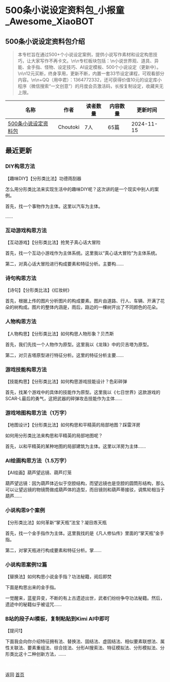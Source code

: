 # 500条小说设定资料包_小报童_Awesome_XiaoBOT

## 500条小说设定资料包介绍
> 本专栏旨在通过500+个小说设定案例，提供小说写作素材和设定构思技巧，让大家写作不再卡文。\n\n专栏板块包括：\n小说世界观、道具、异能、金手指、怪物、设定技巧、AI设定模板、500个小说设定（更新中）。\n\n12元买断，终身享用，更新不断，内置一套33节设定课程，可观看部分内容。\n\n+QQ（用中君）：1364772332，还可获得价值10元的设定库小程序（微信搜索“一文创意”）的月度会员激活码，长按复制设定，收藏夹无上限。  
  


|名称|作者|读者数量|内容数量|更新时间|
|---|---|---|---|---|
|[500条小说设定资料包](https://xiaobot.net/p/daoxinyijin?refer=0b133df9-27dc-423b-8101-639049001c13)|Choutoki|7人|65篇|2024-11-15|

## 最近更新
### DIY构思方法

【趣味DIY】【分形类比法】功德雨刮器

怎么用分形类比法来实现生活中的趣味DIY呢？这次讲的是一个现实中别人的案例。

首先，找一个事物作为主体。这里以汽车为主体。

......

### 互动游戏构思方法

【互动游戏】【分形类比法】抢凳子真心话大冒险

首先，找一个互动小游戏作为主体系统。这里我以“真心话大冒险”为主体系统。

第二，对真心话大冒险进行构成要素和特征分析。主要构......

### 诗句构思方法

【诗句】【分形类比法】《红妆树》

首先，根据上传的图片分析图片的构成要素。图片由道路、行人、车辆、开满了花朵的树构成。图片的整体内涵是，雨后，路边的一棵树开出了不同颜色的花朵。

### 人物构思方法

【人物构思】【分形类比法】如何构思人物形象？贝杰斯

首先，我们先找一个人物作为原型。这里我以《龙珠》中的贝吉塔为原型。

第二，对贝吉塔原型进行特征分析。这里的特征分析主要......

### 游戏技能构思方法

【技能构思】【分形类比法】如何构思游戏技能设计？色彩碎弹

首先，找某个游戏中的具体的技能作为原型。这里我以《七日世界》这款游戏的SCAR-L最后的勇气，这把武器的碎弹攻击技能作为主体......

### 游戏地图构思方法（1万字）

【地图设计】【分形类比法】如何构思和平精英的局部地图？踩雷洋房

如何用分形类比法来构思和平精英的局部地图呢？

首先，以和平精英的某种地图的局部建筑为主体。这里以洋房为主体......

### AI绘画构思方法（1.5万字）

【AI绘画】葫芦望远镜、葫芦灯笼

葫芦望远镜：因为葫芦体近似于空腔结构，而望远镜也是空腔的圆筒形结构，那么可以让望远镜的物镜筒做成葫芦体的造型，而目镜则和葫芦蒂接驳，调焦轮相当于葫芦......

### 小说构思9个案例

【分形类比法】如何革新“掌天瓶”法宝？凝目炼天瓶

首先，找一个金手指作为主体。这里我找的是《凡人修仙传》里面的“掌天瓶”金手指。

第二，对掌天瓶进行构成要素和特征分析。掌......

### 小说构思案例12篇

【替换法】如何构思小说金手指？功法秘籍，阅后即焚

下面是构思出来的金手指。

一觉醒来，蓝星异变，不断的有上古遗迹出世，武者们纷纷争夺功法秘籍。然后，遗迹中的秘籍似乎被诅咒......

### B站的段子AI模板，复制粘贴到Kimi AI中即可

【提问1】

下面我会向你介绍特征拥有法、替换法、固结法、虚固结法、相似要素联想法、属性关联法、要素重组法、综合技法、分形AI搜索法、特征模拟法、分形模拟法、分形类比这十二种创新方法，......


<a href="https://github.com/Reno9527/awesome-xiaobot" style="color: white; text-decoration: none;">awesome-xiaobot</a>

返回 [首页](../README.md)

